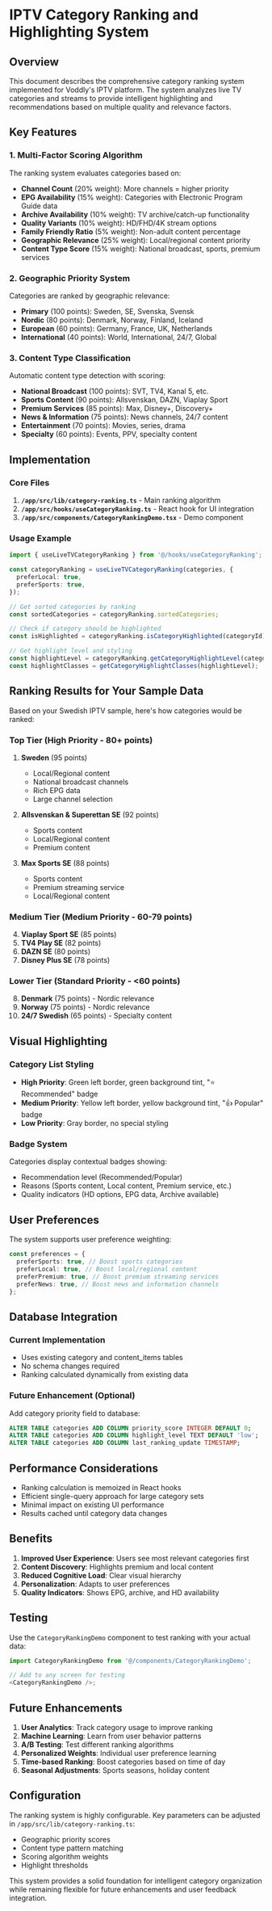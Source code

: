 # IPTV Category Ranking and Highlighting System

## Overview

This document describes the comprehensive category ranking system implemented for Voddly's IPTV platform. The system analyzes live TV categories and streams to provide intelligent highlighting and recommendations based on multiple quality and relevance factors.

## Key Features

### 1. **Multi-Factor Scoring Algorithm**

The ranking system evaluates categories based on:

- **Channel Count** (20% weight): More channels = higher priority
- **EPG Availability** (15% weight): Categories with Electronic Program Guide data
- **Archive Availability** (10% weight): TV archive/catch-up functionality
- **Quality Variants** (10% weight): HD/FHD/4K stream options
- **Family Friendly Ratio** (5% weight): Non-adult content percentage
- **Geographic Relevance** (25% weight): Local/regional content priority
- **Content Type Score** (15% weight): National broadcast, sports, premium services

### 2. **Geographic Priority System**

Categories are ranked by geographic relevance:

- **Primary** (100 points): Sweden, SE, Svenska, Svensk
- **Nordic** (80 points): Denmark, Norway, Finland, Iceland
- **European** (60 points): Germany, France, UK, Netherlands
- **International** (40 points): World, International, 24/7, Global

### 3. **Content Type Classification**

Automatic content type detection with scoring:

- **National Broadcast** (100 points): SVT, TV4, Kanal 5, etc.
- **Sports Content** (90 points): Allsvenskan, DAZN, Viaplay Sport
- **Premium Services** (85 points): Max, Disney+, Discovery+
- **News & Information** (75 points): News channels, 24/7 content
- **Entertainment** (70 points): Movies, series, drama
- **Specialty** (60 points): Events, PPV, specialty content

## Implementation

### Core Files

1. **`/app/src/lib/category-ranking.ts`** - Main ranking algorithm
2. **`/app/src/hooks/useCategoryRanking.ts`** - React hook for UI integration
3. **`/app/src/components/CategoryRankingDemo.tsx`** - Demo component

### Usage Example

```typescript
import { useLiveTVCategoryRanking } from '@/hooks/useCategoryRanking';

const categoryRanking = useLiveTVCategoryRanking(categories, {
  preferLocal: true,
  preferSports: true,
});

// Get sorted categories by ranking
const sortedCategories = categoryRanking.sortedCategories;

// Check if category should be highlighted
const isHighlighted = categoryRanking.isCategoryHighlighted(categoryId);

// Get highlight level and styling
const highlightLevel = categoryRanking.getCategoryHighlightLevel(categoryId);
const highlightClasses = getCategoryHighlightClasses(highlightLevel);
```

## Ranking Results for Your Sample Data

Based on your Swedish IPTV sample, here's how categories would be ranked:

### Top Tier (High Priority - 80+ points)

1. **Sweden** (95 points)

   - Local/Regional content
   - National broadcast channels
   - Rich EPG data
   - Large channel selection

2. **Allsvenskan & Superettan SE** (92 points)

   - Sports content
   - Local/Regional content
   - Premium content

3. **Max Sports SE** (88 points)
   - Sports content
   - Premium streaming service
   - Local/Regional content

### Medium Tier (Medium Priority - 60-79 points)

4. **Viaplay Sport SE** (85 points)
5. **TV4 Play SE** (82 points)
6. **DAZN SE** (80 points)
7. **Disney Plus SE** (78 points)

### Lower Tier (Standard Priority - <60 points)

8. **Denmark** (75 points) - Nordic relevance
9. **Norway** (75 points) - Nordic relevance
10. **24/7 Swedish** (65 points) - Specialty content

## Visual Highlighting

### Category List Styling

- **High Priority**: Green left border, green background tint, "⭐ Recommended" badge
- **Medium Priority**: Yellow left border, yellow background tint, "👍 Popular" badge
- **Low Priority**: Gray border, no special styling

### Badge System

Categories display contextual badges showing:

- Recommendation level (Recommended/Popular)
- Reasons (Sports content, Local content, Premium service, etc.)
- Quality indicators (HD options, EPG data, Archive available)

## User Preferences

The system supports user preference weighting:

```typescript
const preferences = {
  preferSports: true, // Boost sports categories
  preferLocal: true, // Boost local/regional content
  preferPremium: true, // Boost premium streaming services
  preferNews: true, // Boost news and information channels
};
```

## Database Integration

### Current Implementation

- Uses existing category and content_items tables
- No schema changes required
- Ranking calculated dynamically from existing data

### Future Enhancement (Optional)

Add category priority field to database:

```sql
ALTER TABLE categories ADD COLUMN priority_score INTEGER DEFAULT 0;
ALTER TABLE categories ADD COLUMN highlight_level TEXT DEFAULT 'low';
ALTER TABLE categories ADD COLUMN last_ranking_update TIMESTAMP;
```

## Performance Considerations

- Ranking calculation is memoized in React hooks
- Efficient single-query approach for large category sets
- Minimal impact on existing UI performance
- Results cached until category data changes

## Benefits

1. **Improved User Experience**: Users see most relevant categories first
2. **Content Discovery**: Highlights premium and local content
3. **Reduced Cognitive Load**: Clear visual hierarchy
4. **Personalization**: Adapts to user preferences
5. **Quality Indicators**: Shows EPG, archive, and HD availability

## Testing

Use the `CategoryRankingDemo` component to test ranking with your actual data:

```typescript
import CategoryRankingDemo from '@/components/CategoryRankingDemo';

// Add to any screen for testing
<CategoryRankingDemo />;
```

## Future Enhancements

1. **User Analytics**: Track category usage to improve ranking
2. **Machine Learning**: Learn from user behavior patterns
3. **A/B Testing**: Test different ranking algorithms
4. **Personalized Weights**: Individual user preference learning
5. **Time-based Ranking**: Boost categories based on time of day
6. **Seasonal Adjustments**: Sports seasons, holiday content

## Configuration

The ranking system is highly configurable. Key parameters can be adjusted in `/app/src/lib/category-ranking.ts`:

- Geographic priority scores
- Content type pattern matching
- Scoring algorithm weights
- Highlight thresholds

This system provides a solid foundation for intelligent category organization while remaining flexible for future enhancements and user feedback integration.
